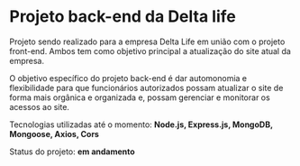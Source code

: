 # Projeto back-end da Delta life

Projeto sendo realizado para a empresa Delta Life em união com o projeto front-end. Ambos tem como objetivo principal a atualização do site atual da empresa.

O objetivo específico do projeto back-end é dar automonomia e flexibilidade para que funcionários autorizados possam atualizar o site de forma mais orgânica e organizada e, possam gerenciar e monitorar os acessos ao site. 

Tecnologias utilizadas até o momento: **Node.js, Express.js, MongoDB, Mongoose, Axios, Cors**

Status do projeto: **em andamento**
